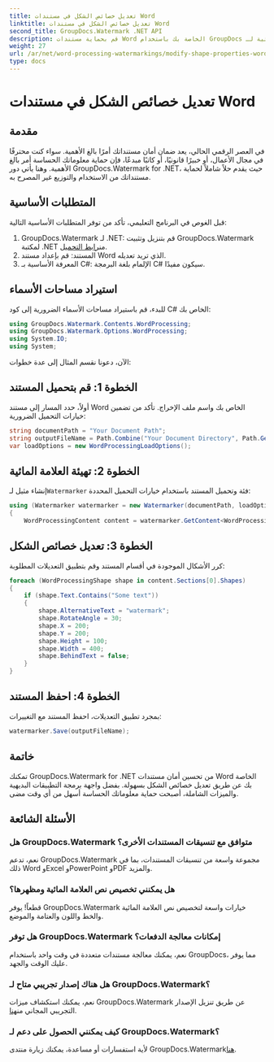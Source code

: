 ```yaml
---
title: تعديل خصائص الشكل في مستندات Word
linktitle: تعديل خصائص الشكل في مستندات Word
second_title: GroupDocs.Watermark .NET API
description: قم بحماية مستندات Word الخاصة بك باستخدام GroupDocs للعلامة المائية لـ .NET. قم بتعديل خصائص الشكل بسهولة لتعزيز الأمان.
weight: 27
url: /ar/net/word-processing-watermarkings/modify-shape-properties-word-docs/
type: docs
---
```

# تعديل خصائص الشكل في مستندات Word

## مقدمة
في العصر الرقمي الحالي، يعد ضمان أمان مستنداتك أمرًا بالغ الأهمية. سواء كنت محترفًا في مجال الأعمال، أو خبيرًا قانونيًا، أو كاتبًا مبدعًا، فإن حماية معلوماتك الحساسة أمر بالغ الأهمية. وهنا يأتي دور GroupDocs.Watermark for .NET، حيث يقدم حلاً شاملاً لحماية مستنداتك من الاستخدام والتوزيع غير المصرح به.
## المتطلبات الأساسية
قبل الغوص في البرنامج التعليمي، تأكد من توفر المتطلبات الأساسية التالية:
1.  GroupDocs.Watermark لـ .NET: قم بتنزيل وتثبيت GroupDocs.Watermark لمكتبة .NET من[رابط التحميل](https://releases.groupdocs.com/Watermark/net/).
2. المستند: قم بإعداد مستند Word الذي تريد تعديله.
3. المعرفة الأساسية بـ C#: الإلمام بلغة البرمجة C# سيكون مفيدًا.

## استيراد مساحات الأسماء
للبدء، قم باستيراد مساحات الأسماء الضرورية إلى كود C# الخاص بك:
```csharp
using GroupDocs.Watermark.Contents.WordProcessing;
using GroupDocs.Watermark.Options.WordProcessing;
using System.IO;
using System;
```
الآن، دعونا نقسم المثال إلى عدة خطوات:
## الخطوة 1: قم بتحميل المستند
أولاً، حدد المسار إلى مستند Word الخاص بك واسم ملف الإخراج. تأكد من تضمين خيارات التحميل الضرورية:
```csharp
string documentPath = "Your Document Path";
string outputFileName = Path.Combine("Your Document Directory", Path.GetFileName(documentPath));
var loadOptions = new WordProcessingLoadOptions();
```
## الخطوة 2: تهيئة العلامة المائية
إنشاء مثيل لـ`Watermarker` فئة وتحميل المستند باستخدام خيارات التحميل المحددة:
```csharp
using (Watermarker watermarker = new Watermarker(documentPath, loadOptions))
{
    WordProcessingContent content = watermarker.GetContent<WordProcessingContent>();
```
## الخطوة 3: تعديل خصائص الشكل
كرر الأشكال الموجودة في أقسام المستند وقم بتطبيق التعديلات المطلوبة:
```csharp
foreach (WordProcessingShape shape in content.Sections[0].Shapes)
{
    if (shape.Text.Contains("Some text"))
    {
        shape.AlternativeText = "watermark";
        shape.RotateAngle = 30;
        shape.X = 200;
        shape.Y = 200;
        shape.Height = 100;
        shape.Width = 400;
        shape.BehindText = false;
    }
}
```
## الخطوة 4: احفظ المستند
بمجرد تطبيق التعديلات، احفظ المستند مع التغييرات:
```csharp
watermarker.Save(outputFileName);
```
## خاتمة
تمكنك GroupDocs.Watermark for .NET من تحسين أمان مستندات Word الخاصة بك عن طريق تعديل خصائص الشكل بسهولة. بفضل واجهة برمجة التطبيقات البديهية والميزات الشاملة، أصبحت حماية معلوماتك الحساسة أسهل من أي وقت مضى.

## الأسئلة الشائعة
### هل GroupDocs.Watermark متوافق مع تنسيقات المستندات الأخرى؟
نعم، تدعم GroupDocs.Watermark مجموعة واسعة من تنسيقات المستندات، بما في ذلك Word وExcel وPowerPoint وPDF والمزيد.
### هل يمكنني تخصيص نص العلامة المائية ومظهرها؟
قطعاً! يوفر GroupDocs.Watermark خيارات واسعة لتخصيص نص العلامة المائية والخط واللون والعتامة والموضع.
### هل توفر GroupDocs.Watermark إمكانات معالجة الدفعات؟
نعم، يمكنك معالجة مستندات متعددة في وقت واحد باستخدام GroupDocs، مما يوفر عليك الوقت والجهد.
### هل هناك إصدار تجريبي متاح لـ GroupDocs.Watermark؟
 نعم، يمكنك استكشاف ميزات GroupDocs.Watermark عن طريق تنزيل الإصدار التجريبي المجاني من[هنا](https://releases.groupdocs.com/).
### كيف يمكنني الحصول على دعم لـ GroupDocs.Watermark؟
 لأية استفسارات أو مساعدة، يمكنك زيارة منتدى GroupDocs.Watermark[هنا](https://forum.groupdocs.com/c/watermark/19).